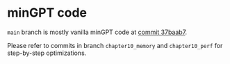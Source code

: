 # minGPT code

`main` branch is mostly vanilla minGPT code at [commit 37baab7](https://github.com/karpathy/minGPT/commit/37baab71b9abea1b76ab957409a1cc2fbfba8a26).

Please refer to commits in branch `chapter10_memory` and `chapter10_perf` for step-by-step optimizations.
